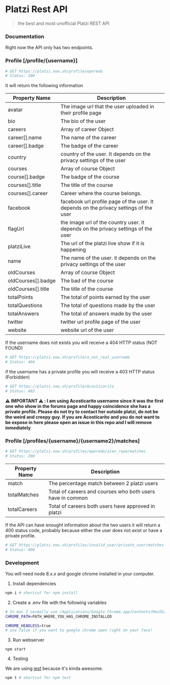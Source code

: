 # Platzi Rest API

> the best and most unofficial Platzi REST API

### Documentation

Right now the API only has two endpoints.

### Profile [/profile/{username}]

```bash
# GET https://platzi.now.sh/profile/eperedo
# Status: 200
```

It will return the following information

| Property Name      | Description                                                                           |
| ------------------ | ------------------------------------------------------------------------------------- |
| avatar             | The image url that the user uploaded in their profile page                            |
| bio                | The bio of the user                                                                   |
| careers            | Array of career Object                                                                |
| career[].name      | The name of the career                                                                |
| career[].badge     | The badge of the career                                                               |
| country            | country of the user. It depends on the privacy settings of the user                   |
| courses            | Array of course Object                                                                |
| course[].badge     | The badge of the course                                                               |
| courses[].title    | The title of the course                                                               |
| courses[].career   | Career where the course belongs.                                                      |
| facebook           | facebook url profile page of the user. It depends on the privacy settings of the user |
| flagUrl            | the image url of the country user. It depends on the privacy settings of the user     |
| platziLive         | The url of the platzi live show if it is happening                                    |
| name               | The name of the user. it depends on the privacy settings of the user                  |
| oldCourses         | Array of course Object                                                                |
| oldCourses[].badge | The bad of the course                                                                 |
| oldCourses[].title | The title of the course                                                               |
| totalPoints        | The total of points earned by the user                                                |
| totalQuestions     | The total of questions made by the user                                               |
| totalAnswers       | The total of answers made by the user                                                 |
| twitter            | twitter url profile page of the user                                                  |
| website            | website url of the user                                                               |

If the username does not exists you will receive a 404 HTTP status (NOT FOUND)

```bash
# GET https://platzi.now.sh/profile/a_not_real_username
# Status: 404
```

if the username has a private profile you will receive a 403 HTTP status (Forbidden)

```bash
# GET https://platzi.now.sh/profile/Acosticarito
# Status: 403
```

**⚠️ IMPORTANT️ ⚠️ : I am using Acosticarito username since it was the first one who show in the forums page and happy coincidence she has a private profile. Please do not try to contact her outside platzi, do not be the weird and creepy guy. If you are Acosticarito and you do not want to be expose in here please open an issue in this repo and I will remove inmediately**

### Profile [/profiles/{username}/{username2}/matches]

```bash
# GET https://platzi.now.sh/profiles/eperedo/alex_rope/matches
# Status: 200
```

| Property Name | Description                                                |
| ------------- | ---------------------------------------------------------- |
| match         | The percentage match between 2 platzi users                |
| totalMatches  | Total of careers and courses who both users have in common |
| totalCareers  | Total of careers both users have approved in platzi        |

If the API can have enought information about the two users it will return a 400 status code, probably because
either the user does not exist or have a private profile.

```bash
# GET https://platzi.now.sh/profiles/invalid_user/private_user/matches
# Status: 400
```

### Development

You will need node 8.x.x and google chrome installed in your computer.

1. Install dependencies

```bash
npm i # shortcut for npm install
```

2. Create a .env file with the following variables

```bash
# In mac I normally use /Applications/Google Chrome.app/Contents/MacOS/Google Chrome
CHROME_PATH=PATH_WHERE_YOU_HAS_CHROME_INSTALLED

CHROME_HEADLESS=true
# use false if you want to google chrome open right on your face!
```

3. Run webserver

```
npm start
```

4. Testing

We are using [jest](https://jestjs.io) because it's kinda awesome.

```bash
npm t # shortcut for npm test
```
